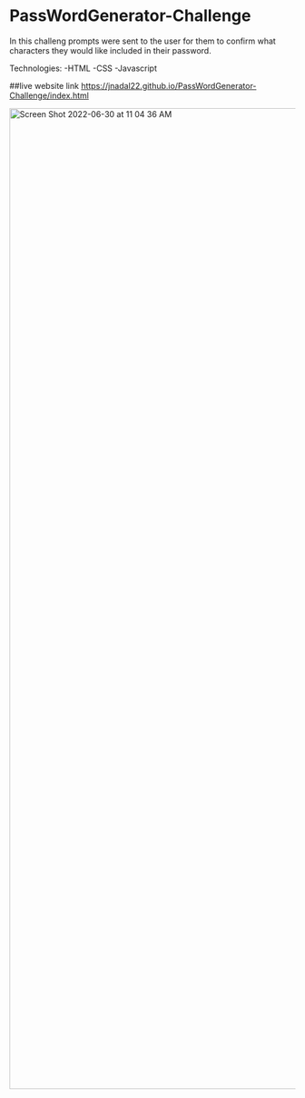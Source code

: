 # PassWordGenerator-Challenge

In this challeng prompts were sent to the user for them to confirm what characters they would like included in their password.

Technologies:
  -HTML
  -CSS
  -Javascript
  
  ##live website link
  https://jnadal22.github.io/PassWordGenerator-Challenge/index.html
  
  <img width="1728" alt="Screen Shot 2022-06-30 at 11 04 36 AM" src="https://user-images.githubusercontent.com/106439905/176725210-466600b2-aac8-4115-966a-641edf4c7885.png">
